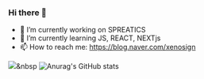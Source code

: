 ### Hi there 👋

- 🔭 I’m currently working on SPREATICS
- 🌱 I’m currently learning JS, REACT, NEXTjs
- 📫 How to reach me: https://blog.naver.com/xenosign

<img src="https://img.shields.io/badge/Python-3766AB?style=flat-square&logo=Python&logoColor=white"/></a>&nbsp 
![Anurag's GitHub stats](https://github-readme-stats.vercel.app/api?username=xenosign&show_icons=true&theme=radical)
